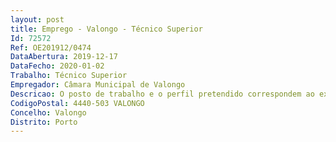 ```yaml
--- 
layout: post
title: Emprego - Valongo - Técnico Superior
Id: 72572
Ref: OE201912/0474
DataAbertura: 2019-12-17
DataFecho: 2020-01-02
Trabalho: Técnico Superior
Empregador: Câmara Municipal de Valongo
Descricao: O posto de trabalho e o perfil pretendido correspondem ao exercício de funções previstas na carreira de Técnico Superior, conforme descrição no Anexo à Lei n.º 35 2014, de 20 de junho, para integrar a Unidade de Educação, designadamente participar no processo de contratação, colocação e substituição dos Professores contratados para as Atividades de Enriquecimento  Curricular  colaborar na elaboração dos horários escolares, em articulação com os Agrupamentos de Escolas, para os Professores contratados para as Atividades de Enriquecimento Curricular  identificar, planificar e organizar a formação contínua dos Professores contratados para as Atividades de Enriquecimento Curricular  coordenar pedagogicamente as atividades de enriquecimento curricular, em articulação com os Agrupamentos de Escolas  apoiar na planificação e implementação das Atividades de Animação e Apoio à Família, na Educação pré Escolar, e Componente de Apoio à Família, no 1.º ciclo. O Perfil pretendido requer a habilitação para o exercício da profissão de Técnico Superior de Ciências da Educação, ramo de Inclusão e Animação Sociocultural e experiência, conhecimentos e competências de conceção, implementação, monitorização e avaliação de projetos no âmbito da Escola a Tempo Inteiro, designadamente das Atividades de Enriquecimento Curricular.
CodigoPostal: 4440-503 VALONGO
Concelho: Valongo
Distrito: Porto
--- 
```

